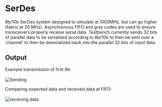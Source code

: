 # SerDes
8b/10b SerDes system designed to simulate at 1000MHz, but can go higher (fabric at 20 MHz). Asynchronous FIFO and gray codes are used to ensure transceivers properly receive serial data. Testbench currently sends 32 bits of parallel data to be serialized according to 8b/10b to then be sent over a ‘channel’ to then be deserialized back into the parallel 32 bits of input data.
## Output
Example transmission of first 8b:
<br /> <br />
![Sending](https://github.com/user-attachments/assets/16419839-b774-4489-9aeb-c03c2390790d)

Comparing expected data and received data at FIFO:
<br /> <br />
![receiving data](https://github.com/user-attachments/assets/1da479d0-8f26-4caa-a4fb-3ecbad81b68c)
